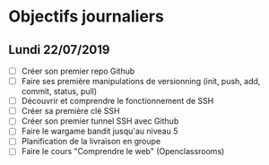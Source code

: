 # Objectifs journaliers

## Lundi 22/07/2019


* [ ] Créer son premier repo Github
* [ ] Faire ses première manipulations de versionning (init, push, add, commit, status, pull)
* [ ] Découvrir et comprendre le fonctionnement de SSH
* [ ] Créer sa première clé SSH
* [ ] Créer son premier tunnel SSH avec Github
* [ ] Faire le wargame bandit jusqu'au niveau 5 
* [ ] Planification de la livraison en groupe
* [ ] Faire le cours "Comprendre le web" (Openclassrooms)
